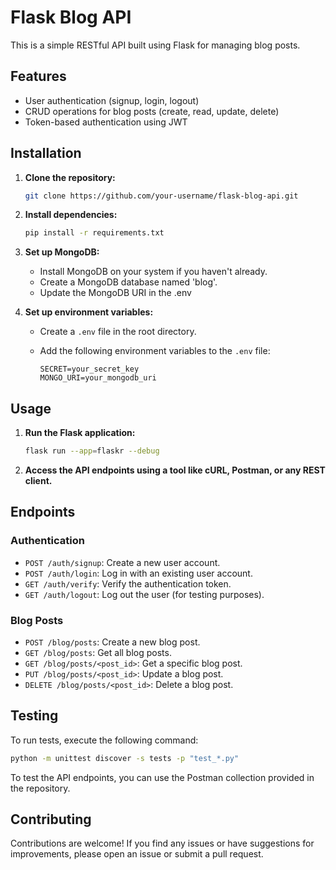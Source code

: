 # Flask Blog API

This is a simple RESTful API built using Flask for managing blog posts.

## Features

- User authentication (signup, login, logout)
- CRUD operations for blog posts (create, read, update, delete)
- Token-based authentication using JWT

## Installation

1. **Clone the repository:**

   ```bash
   git clone https://github.com/your-username/flask-blog-api.git
   ```

2. **Install dependencies:**

   ```bash
   pip install -r requirements.txt
   ```

3. **Set up MongoDB:**

   - Install MongoDB on your system if you haven't already.
   - Create a MongoDB database named 'blog'.
   - Update the MongoDB URI in the .env

4. **Set up environment variables:**

   - Create a `.env` file in the root directory.
   - Add the following environment variables to the `.env` file:

     ```env
     SECRET=your_secret_key
     MONGO_URI=your_mongodb_uri
     ```

## Usage

1. **Run the Flask application:**

   ```bash
   flask run --app=flaskr --debug
   ```

2. **Access the API endpoints using a tool like cURL, Postman, or any REST client.**

## Endpoints

### Authentication

- `POST /auth/signup`: Create a new user account.
- `POST /auth/login`: Log in with an existing user account.
- `GET /auth/verify`: Verify the authentication token.
- `GET /auth/logout`: Log out the user (for testing purposes).

### Blog Posts

- `POST /blog/posts`: Create a new blog post.
- `GET /blog/posts`: Get all blog posts.
- `GET /blog/posts/<post_id>`: Get a specific blog post.
- `PUT /blog/posts/<post_id>`: Update a blog post.
- `DELETE /blog/posts/<post_id>`: Delete a blog post.

## Testing

To run tests, execute the following command:

```bash
python -m unittest discover -s tests -p "test_*.py"
```

To test the API endpoints, you can use the Postman collection provided in the repository.

## Contributing

Contributions are welcome! If you find any issues or have suggestions for improvements, please open an issue or submit a pull request.
